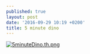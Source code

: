 ```yaml
---
published: true
layout: post
date: '2016-09-29 10:19 +0200'
title: 5 minute dino
---
```

[![5minuteDino.th.png](//cdn.scrot.moe/images/2016/09/29/5minuteDino.th.png)](https://scrot.moe/image/U7Ze)
